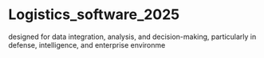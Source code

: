 # Logistics_software_2025
designed for data integration, analysis, and decision-making, particularly in defense, intelligence, and enterprise environme
